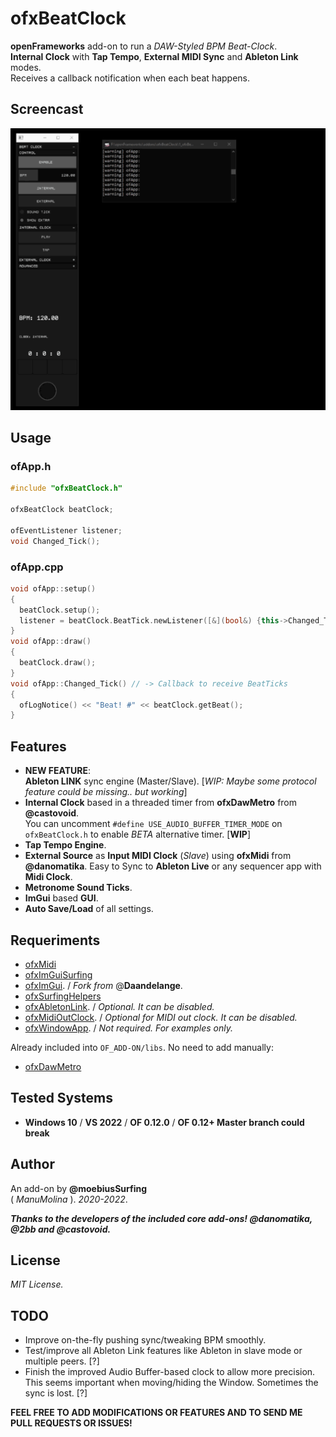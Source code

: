 # ofxBeatClock

**openFrameworks** add-on to run a *DAW-Styled BPM Beat-Clock*.  
**Internal Clock** with **Tap Tempo**, **External MIDI Sync** and **Ableton Link** modes.  
Receives a callback notification when each beat happens.  

## Screencast

![](/readme_images/ofxBeatClock.gif)  

## Usage

### ofApp.h
```cpp
#include "ofxBeatClock.h"

ofxBeatClock beatClock;

ofEventListener listener;
void Changed_Tick();
```

### ofApp.cpp
```cpp
void ofApp::setup()
{
  beatClock.setup();
  listener = beatClock.BeatTick.newListener([&](bool&) {this->Changed_Tick(); });
}
void ofApp::draw()
{
  beatClock.draw();
}
void ofApp::Changed_Tick() // -> Callback to receive BeatTicks
{
  ofLogNotice() << "Beat! #" << beatClock.getBeat();
}
```

## Features

* **NEW FEATURE**:  
  **Ableton LINK** sync engine (Master/Slave). [*WIP: Maybe some protocol feature could be missing.. but working*]  
* **Internal Clock** based in a threaded timer from **ofxDawMetro** from **@castovoid**.  
You can uncomment ```#define USE_AUDIO_BUFFER_TIMER_MODE``` on ```ofxBeatClock.h``` to enable *BETA* alternative timer. [**WIP**]
* **Tap Tempo Engine**.
* **External Source** as **Input MIDI Clock** (*Slave*) using **ofxMidi** from **@danomatika**. Easy to Sync to **Ableton Live** or any sequencer app with **Midi Clock**.
* **Metronome Sound Ticks**.
* **ImGui** based **GUI**.  
* **Auto Save/Load** of all settings.

## Requeriments

* [ofxMidi](https://github.com/danomatika/ofxMidi)  
* [ofxImGuiSurfing](https://github.com/moebiussurfing/ofxSurfingImGui)
* [ofxImGui](https://github.com/Daandelange/ofxImGui/). / _Fork from_ @**Daandelange**.  
* [ofxSurfingHelpers](https://github.com/moebiussurfing/ofxSurfingHelpers)
* [ofxAbletonLink](https://github.com/2bbb/ofxAbletonLink). / _Optional. It can be disabled._  
* [ofxMidiOutClock](https://github.com/moebiussurfing/ofxMidiOutClock). / _Optional for MIDI out clock. It can be disabled._  
* [ofxWindowApp](https://github.com/moebiussurfing/ofxWindowApp). / _Not required. For examples only._  

Already included into ```OF_ADD-ON/libs```. No need to add manually:  
* [ofxDawMetro](https://github.com/castovoid/ofxDawMetro)  

## Tested Systems
- **Windows 10** / **VS 2022** / **OF 0.12.0** / **OF 0.12+ Master branch could break**

## Author
An add-on by **@moebiusSurfing**  
( _ManuMolina_ ). _2020-2022_.

**_Thanks to the developers of the included core add-ons! @danomatika, @2bb and @castovoid._**

## License
*MIT License.*

## TODO
* Improve on-the-fly pushing sync/tweaking BPM smoothly.
* Test/improve all Ableton Link features like Ableton in slave mode or multiple peers. [?]
* Finish the improved Audio Buffer-based clock to allow more precision.  
This seems important when moving/hiding the Window. Sometimes the sync is lost. [?]

**FEEL FREE TO ADD MODIFICATIONS OR FEATURES AND TO SEND ME PULL REQUESTS OR ISSUES!**
